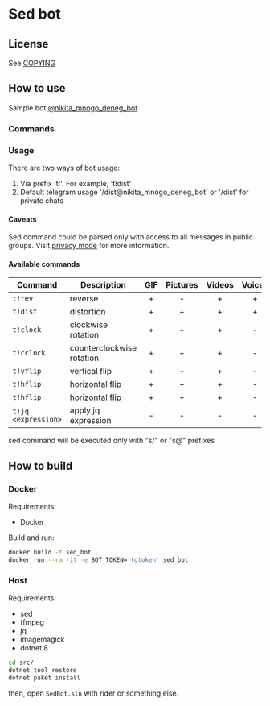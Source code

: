 # Sed bot

## License

See [COPYING](COPYING)

## How to use

Sample bot [@nikita_mnogo_deneg_bot](https://t.me/nikita_mnogo_deneg_bot)

### Commands

### Usage

There are two ways of bot usage:

1. Via prefix 't!'. For example, 't!dist'
2. Default telegram usage '/dist@nikita_mnogo_deneg_bot' or '/dist' for private chats

#### Caveats

Sed command could be parsed only with access to all messages in public groups. Visit [privacy mode](https://core.telegram.org/bots/features#privacy-mode) for more information.

#### Available commands

| Command             | Description               | GIF   | Pictures | Videos | Voices | Music | Text |
|---------------------|---------------------------|:-----:|:--------:|:------:|:------:|:-----:|:----:|
| `t!rev`             | reverse                   | +     | -        | +      | +      | +     | -    |
| `t!dist`            | distortion                | +     | +        | +      | +      | +     | -    |
| `t!clock`           | clockwise rotation        | +     | +        | +      | -      | -     | -    |
| `t!cclock`          | counterclockwise rotation | +     | +        | +      | -      | -     | -    |
| `t!vflip`           | vertical flip             | +     | +        | +      | -      | -     | -    |
| `t!hflip`           | horizontal flip           | +     | +        | +      | -      | -     | -    |
| `t!hflip`           | horizontal flip           | +     | +        | +      | -      | -     | -    |
| `t!jq <expression>` | apply jq expression       | -     | -        | -      | -      | -     | +    |

sed command will be executed only with "s/" or "s@" prefixes

## How to build

### Docker

Requirements:

* Docker

Build and run:

```bash
docker build -t sed_bot .
docker run --rm -it -e BOT_TOKEN='tgtoken' sed_bot
```

### Host

Requirements:

* sed
* ffmpeg
* jq
* imagemagick
* dotnet 8

```bash
cd src/
dotnet tool restore
dotnet paket install
```

then, open `SedBot.sln` with rider or something else.
